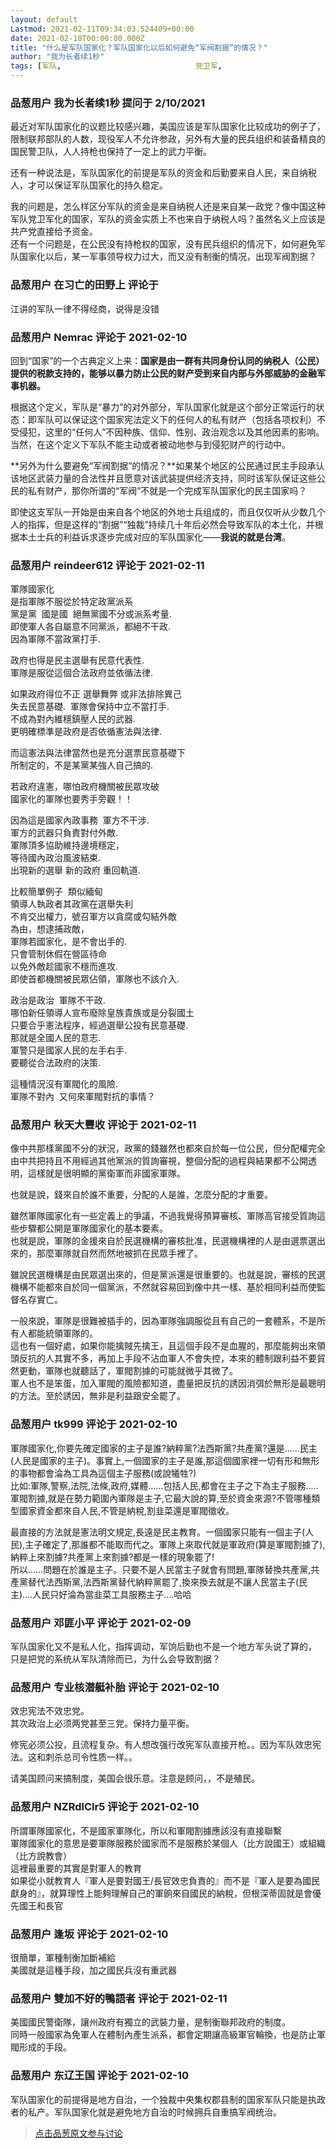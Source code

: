 ```yaml
---
layout: default
Lastmod: 2021-02-11T09:34:03.524409+00:00
date: 2021-02-10T00:00:00.000Z
title: "什么是军队国家化？军队国家化以后如何避免“军阀割据”的情况？"
author: "我为长者续1秒"
tags: [军队,								党卫军,								军队立场]
---
```



### 品葱用户 **我为长者续1秒** 提问于 2/10/2021
    
最近对军队国家化的议题比较感兴趣，美国应该是军队国家化比较成功的例子了，限制联邦部队的人数，现役军人不允许参政，另外有大量的民兵组织和装备精良的国民警卫队，人人持枪也保持了一定上的武力平衡。  
  
还有一种说法是，军队国家化的前提是军队的资金和后勤要来自人民，来自纳税人，才可以保证军队国家化的持久稳定。  
  
我的问题是，怎么样区分军队的资金是来自纳税人还是来自某一政党？像中国这种军队党卫军化的国家，军队的资金实质上不也来自于纳税人吗？虽然名义上应该是共产党直接给予资金。  
还有一个问题是，在公民没有持枪权的国家，没有民兵组织的情况下，如何避免军队国家化以后，某一军事领导权力过大，而又没有制衡的情况，出现军阀割据？
    
                

### 品葱用户 **在习亡的田野上** 评论于 
        
江讲的军队一律不得经商，说得是没错
        
                

### 品葱用户 **Nemrac** 评论于 2021-02-10
        
回到“国家”的一个古典定义上来：**国家是由一群有共同身份认同的纳税人（公民）提供的税款支持的，能够以暴力防止公民的财产受到来自内部与外部威胁的金融军事机器。**  
  
根据这个定义，军队是“暴力”的对外部分，军队国家化就是这个部分正常运行的状态：即军队可以保证这个国家宪法定义下的任何人的私有财产（包括各项权利）不受侵犯，这里的“任何人”不因种族、信仰、性别、政治观念以及其他因素的影响。当然，在这个定义下军队不能主动或者被动地参与到侵犯财产的行动中。  
  
**另外为什么要避免“军阀割据”的情况？**如果某个地区的公民通过民主手段承认该地区武装力量的合法性并且愿意对该武装提供经济支持，同时该军队保证这些公民的私有财产，那你所谓的“军阀”不就是一个完成军队国家化的民主国家吗？  
  
即使这支军队一开始是由来自各个地区的外地士兵组成的，而且仅仅听从少数几个人的指挥，但是这样的“割据”“独裁”持续几十年后必然会导致军队的本土化，并根据本土士兵的利益诉求逐步完成对应的军队国家化——**我说的就是台湾**。
        
                

### 品葱用户 **reindeer612** 评论于 2021-02-11
        
軍隊國家化  
是指軍隊不服從於特定政黨派系  
黨是黨  國是國  絕無黨國不分或派系考量.  
即使軍人各自屬意不同黨派，都絕不干政.  
因為軍隊不當政黨打手.  
  
政府也得是民主選舉有民意代表性.  
軍隊是服從這個合法政府並依循法律.  
  
如果政府得位不正 選舉舞弊 或非法排除異己  
失去民意基礎.  軍隊會保持中立不當打手.  
不成為對內維穩鎮壓人民的武器.  
更明確標準是政府是否依循憲法與法律.  
  
而這憲法與法律當然也是充分選票民意基礎下  
所制定的，不是某黨某強人自己搞的.  
  
若政府違憲，哪怕政府機關被民眾攻破    
國家化的軍隊也要秀手旁觀！！  
  
因為這是國家內政事務  軍方不干涉.  
軍方的武器只負責對付外敵.  
軍隊頂多協助維持邊境穩定，  
等待國內政治風波結束.  
出現新的選舉 新的政府 重回軌道.  
  
比較簡單例子  類似緬甸  
領導人執政者其政黨在選舉失利  
不肯交出權力，號召軍方以貪腐或勾結外敵  
為由，想逮捕政敵，  
軍隊若國家化，是不會出手的.    
只會管制休假在營區待命  
以免外敵趁國家不穩而進攻.  
即使首都機關被民眾佔領，軍隊也不該介入.  
  
政治是政治  軍隊不干政.  
哪怕新任領導人宣布廢除皇族貴族或是分裂國土  
只要合乎憲法程序，經過選舉公投有民意基礎.  
那就是全國人民的意志.  
軍警只是國家人民的左手右手.  
要聽從合法政府的決策.  
  
  
這種情況沒有軍閥化的風險.  
軍隊不對內  又何來軍閥對抗的事情？
        
                

### 品葱用户 **秋天大豐收** 评论于 2021-02-11
        
像中共那樣黨國不分的狀況，政黨的錢雖然也都來自於每一位公民，但分配權完全由中共把持且不用經過其他黨派的質詢審視，整個分配的過程與結果都不公開透明，這樣就是很明顯的黨衛軍而非國家軍隊。  
  
也就是說，錢來自於誰不重要，分配的人是誰，怎麼分配的才重要。  
  
雖然軍隊國家化有一些定義上的爭議，不過我覺得預算審核、軍隊高官接受質詢這些步驟都公開是軍隊國家化的基本要素。  
也就是說，軍隊的金援來自於民選機構的審核批准，民選機構裡的人是由選票選出來的，那麼軍隊就自然而然地被抓在民眾手裡了。  
  
雖說民選機構是由民眾選出來的，但是黨派還是很重要的。也就是說，審核的民選機構不能都來自於同一個黨派，不然就容易回到像中共一樣、基於相同利益而使監督名存實亡。  
  
一般來說，軍隊是很難被插手的，因為軍隊強調服從且有自己的一套體系，不是所有人都能統領軍隊的。  
這也有一個好處，如果你能擒賊先擒王，且這個手段不是血腥的，那麼能夠出來領頭反抗的人其實不多，再加上手段不沾血軍人不會失控，本來的體制跟利益不要貿然更動，軍隊也就聽話了，軍閥割據的可能就微乎其微了。  
軍人也不是笨蛋，加入軍閥的風險都知道，盡量把反抗的誘因消弭於無形是最聰明的方法。至於誘因，無非是利益跟安全罷了。
        
                

### 品葱用户 **tk999** 评论于 2021-02-10
        
軍隊國家化,你要先確定國家的主子是誰?納粹黨?法西斯黨?共產黨?還是......民主(人民是國家的主子)。事實上,一個國家的主子是誰,那這個國家裡一切有形和無形的事物都會淪為工具為這個主子服務(或說犧牲?)  
比如:軍隊,警察,法院,法條,政府,媒體......包括人民,都會在主子之下為主子服務.....  
軍閥割據,就是在勢力範圍內軍隊是主子,它最大說的算,至於資金來源?不管哪種類型國家資金都來自人民,不管是納稅,割韭菜還是軍閥徵收。  
  
最直接的方法就是憲法明文規定,長遠是民主教育。一個國家只能有一個主子(人民),主子確定了,那誰都不能取而代之。軍隊上來取代就是軍政府(算是軍閥割據了),納粹上來割據?共產黨上來割據?都是一樣的現象罷了!  
所以......問題在於誰是主子。只要不是人民當主子就會有問題,軍隊替換共產黨,共產黨替代法西斯黨,法西斯黨替代納粹黨罷了,換來換去就是不讓人民當主子(民主)....人民只好淪為當韭菜工具服務主子....哈哈
        
                

### 品葱用户 **邓匪小平** 评论于 2021-02-09
        
军队国家化又不是私人化，指挥调动，军饷后勤也不是一个地方军头说了算的，  
只是把党的系统从军队清除而已，为什么会导致割据？
        
                

### 品葱用户 **专业核潜艇补胎** 评论于 2021-02-10
        
效忠宪法不效忠党。  
其次政治上必须两党甚至三党。保持力量平衡。  
  
修宪必须公投，且流程复杂。有人想改强行改宪军队直接开枪。。因为军队效忠宪法。这和刺杀总司令性质一样。。  
  
请美国顾问来搞制度，美国会很乐意。注意是顾问，，不是殖民。
        
                

### 品葱用户 **NZRdlClr5** 评论于 2021-02-10
        
所謂軍隊國家化，不是國家軍隊化，所以和軍閥割據應該沒有直接聯繫  
軍隊國家化的意思是要軍隊服務於國家而不是服務於某個人（比方說國王）或組織（比方說教會）  
這裡最重要的其實是對軍人的教育  
如果從小就教育人『軍人是要對國王/長官效忠負責的』而不是『軍人是要為國民獻身的』，就算理性上能夠理解自己的軍餉來自國民的納稅，但根深蒂固就是會優先國王和長官
        
                

### 品葱用户 **逢坂** 评论于 2021-02-10
        
很簡單，軍種制衡加斷補給  
美國就是這種手段，加之國民兵沒有重武器
        
                

### 品葱用户 **雙加不好的鴨語者** 评论于 2021-02-11
        
美國國民警衛隊，讓州政府有獨立的武裝力量，是制衡聯邦政府的制度。  
同時一般國家為免軍人在體制內產生派系，都會定期讓高級軍官輪換，也是防止軍閥形成的手段。
        
                

### 品葱用户 **东辽王国** 评论于 2021-02-10
        
军队国家化的前提得是地方自治，一个独裁中央集权郡县制的国家军队只能是执政者的私产。军队国家化就是避免地方自治的时候拥兵自重搞军阀统治。
        
                





> [点击品葱原文参与讨论](https://pincong.rocks/question/36252)

